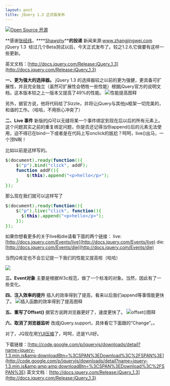 ```yaml
---
layout: post
title: jQuery 1.3 正式版发布
---
```

[![Open Source 开源](http://img.cnbeta.com/topics/opensource2.png)](http://www.cnblogs.com/topics/283.htm)

**感谢[张经纬](http://www.zhangjingwei.com/archives/jquery130/)，****[Shawphy](http://shawphy.com/)****的投递**
新闻来源:www.zhangjingwei.com
jQuery 1.3&nbsp; 经过几个Beta测试以后，今天正式发布了。较之1.2.6,它做要有这样一些更新。

英文文档：[http://docs.jquery.com/Release:jQuery_1.3](http://docs.jquery.com/Release:jQuery_1.3)

**一、更为强大的选择器。**
jQuery 1.3 的选择器较之以前的更为强健，更具备可扩展性，并且完全独立（虽然可扩展性会牺牲一些性能）根据jQuery官方的说明文档，这本版本较之上一版本又提高了49%的性能。
![性能提高图释](http://img.cnbeta.com/newsimg/090115/14594501641771244.jpg)

另外，据官方说，他将代码给了Sizzle，并将让jQuery与其他js框架一切完美的，和谐的工作。（哈哈，不用担心冲突了）

**二、Live 事件**
新版的jQ可以无缝将某一个事件绑定到现在后以后的所有元素上。这个问题其实之前的重复绑定问题，你是否还记得当你append()后的元素无法使用，迫不得已在bind一下或者是在代码上写onclick的尴尬？呵呵，live()出马，一个顶N啊！

比如以前是这样写的。

<pre class="javascript">$<span style="color: #009900;">(</span>document<span style="color: #009900;">)</span>.<span style="color: #006600;">ready</span><span style="color: #009900;">(</span><span style="font-weight: bold; color: #003366;">function</span><span style="color: #009900;">(</span><span style="color: #009900;">)</span><span style="color: #009900;">{</span>
	$<span style="color: #009900;">(</span><span style="color: #3366cc;">"p"</span><span style="color: #009900;">)</span>.<span style="color: #006600;">bind</span><span style="color: #009900;">(</span><span style="color: #3366cc;">"click"</span><span style="color: #339933;">,</span> addF<span style="color: #009900;">)</span><span style="color: #339933;">;</span>
	<span style="font-weight: bold; color: #003366;">function</span> addF<span style="color: #009900;">(</span><span style="color: #009900;">)</span><span style="color: #009900;">{</span>
		$<span style="color: #009900;">(</span><span style="font-weight: bold; color: #000066;">this</span><span style="color: #009900;">)</span>.<span style="color: #006600;">append</span><span style="color: #009900;">(</span><span style="color: #3366cc;">"&lt;p&gt;hello&lt;/p&gt;"</span><span style="color: #009900;">)</span><span style="color: #339933;">;</span>
	<span style="color: #009900;">}</span>
<span style="color: #009900;">}</span><span style="color: #009900;">)</span><span style="color: #339933;">;</span></pre>

那么现在我们就可以这样写了&nbsp;

<pre class="javascript">$<span style="color: #009900;">(</span>document<span style="color: #009900;">)</span>.<span style="color: #006600;">ready</span><span style="color: #009900;">(</span><span style="font-weight: bold; color: #003366;">function</span><span style="color: #009900;">(</span><span style="color: #009900;">)</span><span style="color: #009900;">{</span>
    $<span style="color: #009900;">(</span><span style="color: #3366cc;">"p"</span><span style="color: #009900;">)</span>.<span style="color: #006600;">live</span><span style="color: #009900;">(</span><span style="color: #3366cc;">"click"</span><span style="color: #339933;">,</span> <span style="font-weight: bold; color: #003366;">function</span><span style="color: #009900;">(</span><span style="color: #009900;">)</span><span style="color: #009900;">{</span>
      $<span style="color: #009900;">(</span><span style="font-weight: bold; color: #000066;">this</span><span style="color: #009900;">)</span>.<span style="color: #006600;">append</span><span style="color: #009900;">(</span><span style="color: #3366cc;">"&lt;p&gt;hello&lt;/p&gt;"</span><span style="color: #009900;">)</span><span style="color: #339933;">;</span>
    <span style="color: #009900;">}</span><span style="color: #009900;">)</span><span style="color: #339933;">;</span>
<span style="color: #009900;">}</span><span style="color: #009900;">)</span><span style="color: #339933;">;</span></pre>

如果你想看更多的关于live和die请看下面的两个链接：
live:[http://docs.jquery.com/Events/live](http://docs.jquery.com/Events/live)
die:[http://docs.jquery.com/Events/die](http://docs.jquery.com/Events/die)

当然jQ肯定也不会忘记提一下我们的性能又提高啦（哈哈）

![](http://img.cnbeta.com/newsimg/090115/1459471875081975.jpg)

**三、Event对象**
主要是根据W3c规范，做了一个标准的对象。当然，因此有了一些变化。

**四、注入效率的提升**
插入的效率得到了提高，看来以后我们append等事情能更快了。
![插入函数的效率得到了提高图释](http://img.cnbeta.com/newsimg/090115/1459492108689781.jpg)

**五、重写了Offset()**
据官方说跨浏览器更好了，速度更快了。
![offset()图释](http://img.cnbeta.com/newsimg/090115/1459503377619372.jpg)

**六、取消了浏览器监听**
改成jQuery.support，具体看它下面跟的“Change”。。

对了，JQ现在用[YUI压缩](http://www.zhangjingwei.com/archives/yui-compressor/)了，呵呵，还是YUI好。

下载链接：[http://code.google.com/p/jqueryjs/downloads/detail?name=jquery-1.3.min.js&amp;downloadBtn=%3CSPAN%3EDownload%3C%2FSPAN%3E](http://code.google.com/p/jqueryjs/downloads/detail?name=jquery-1.3.min.js&amp;amp;amp;downloadBtn=%3CSPAN%3EDownload%3C%2FSPAN%3E)
英文文档：[http://docs.jquery.com/Release:jQuery_1.3](http://docs.jquery.com/Release:jQuery_1.3)